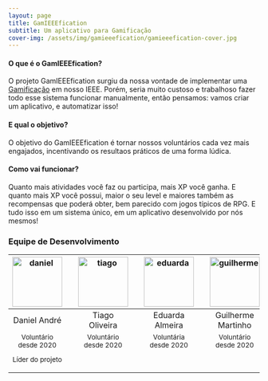 ```yaml
---
layout: page
title: GamIEEEfication
subtitle: Um aplicativo para Gamificação
cover-img: /assets/img/gamieeefication/gamieeefication-cover.jpg
---
```


#### O que é o GamIEEEfication?
O projeto GamIEEEfication surgiu da nossa vontade de implementar uma [Gamificação](https://fia.com.br/blog/gamificacao/) em nosso IEEE. Porém, seria muito custoso e trabalhoso fazer todo esse sistema funcionar manualmente, então pensamos: vamos criar um aplicativo, e automatizar isso!

#### E qual o objetivo?
O objetivo do GamIEEEfication é tornar nossos voluntários cada vez mais engajados, incentivando os resultaos práticos de uma forma lúdica.

#### Como vai funcionar?
Quanto mais atividades você faz ou participa, mais XP você ganha. E quanto mais XP você possui, maior o seu level e maiores também as recompensas que poderá obter, bem parecido com jogos típicos de RPG. E tudo isso em um sistema único, em um aplicativo desenvolvido por nós mesmos!


### Equipe de Desenvolvimento
<div class="row">
  <div class=" col-xl-auto offset-xl-0 col-lg-4 offset-lg-0">
    <div class="mobile-side-scroller">
      <table class="table-borderless highlight">
        <thead>
          <tr>
            <th><center><img src="{{ 'assets/img/voluntarios/daniel_andre.png' | relative_url }}" width="100" alt="daniel" class="img-fluid rounded-circle" /></center></th>
            <th></th>
            <th><center><img src="{{ 'assets/img/voluntarios/tiago_oliveira.png' | relative_url }}" width="100" alt="tiago" class="img-fluid rounded-circle"/></center></th>
            <th></th>
            <th><center><img src="{{ 'assets/img/voluntarios/eduarda_almeida.png' | relative_url }}" width="100" alt="eduarda" class="img-fluid rounded-circle" /></center></th>
            <th></th>
            <th><center><img src="{{ 'assets/img/voluntarios/guilherme_martinho.png' | relative_url }}" width="100" alt="guilherme" class="img-fluid rounded-circle"/></center></th>
          </tr>
        </thead>
        <tbody>
          <tr class="font-weight-bolder" style="text-align: center margin-top: 0">
            <td width="25%"><center>Daniel André</center></td>
            <td></td>
            <td width="25%"><center>Tiago Oliveira</center></td>
            <td></td>
            <td width="25%"><center>Eduarda Almeira</center></td>
            <td></td>
            <td width="25%"><center>Guilherme Martinho</center></td>
          </tr>
          <tr style="text-align: center" >
            <td style="vertical-align: top"><small><center>Voluntário desde 2020 <p/> Líder do projeto</center></small></td>
            <td></td>
            <td style="vertical-align: top"><small><center>Voluntário desde 2020</center></small></td>
            <td></td>
            <td style="vertical-align: top"><small><center>Voluntária desde 2020</center></small></td>
            <td></td>
            <td style="vertical-align: top"><small><center>Voluntário desde 2020</center></small></td>
          </tr>
        </tbody>
      </table>
    </div>
  </div>
</div>
